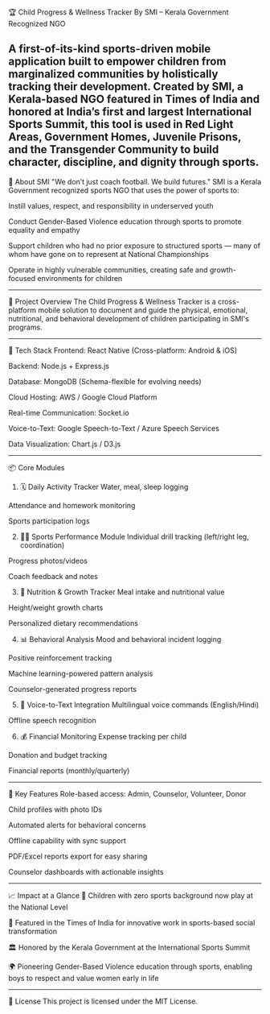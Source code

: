 🏆 Child Progress & Wellness Tracker
By SMI – Kerala Government Recognized NGO

A first-of-its-kind sports-driven mobile application built to empower children from marginalized communities by holistically tracking their development. Created by SMI, a Kerala-based NGO featured in Times of India and honored at India’s first and largest International Sports Summit, this tool is used in Red Light Areas, Government Homes, Juvenile Prisons, and the Transgender Community to build character, discipline, and dignity through sports.
--------------------------------------------------------------------------------------------------------------------------------------------------------------------------------------------------------------------
🌟 About SMI
"We don’t just coach football. We build futures."
SMI is a Kerala Government recognized sports NGO that uses the power of sports to:

Instill values, respect, and responsibility in underserved youth

Conduct Gender-Based Violence education through sports to promote equality and empathy

Support children who had no prior exposure to structured sports — many of whom have gone on to represent at National Championships

Operate in highly vulnerable communities, creating safe and growth-focused environments for children

--------------------------------------------------------------------------------------------------------------------------------------------------------------------------------------------------------------------
📱 Project Overview
The Child Progress & Wellness Tracker is a cross-platform mobile solution to document and guide the physical, emotional, nutritional, and behavioral development of children participating in SMI's programs.

--------------------------------------------------------------------------------------------------------------------------------------------------------------------------------------------------------------------
🚀 Tech Stack
Frontend: React Native (Cross-platform: Android & iOS)

Backend: Node.js + Express.js

Database: MongoDB (Schema-flexible for evolving needs)

Cloud Hosting: AWS / Google Cloud Platform

Real-time Communication: Socket.io

Voice-to-Text: Google Speech-to-Text / Azure Speech Services

Data Visualization: Chart.js / D3.js

--------------------------------------------------------------------------------------------------------------------------------------------------------------------------------------------------------------------
📦 Core Modules
1. 🗓️ Daily Activity Tracker
Water, meal, sleep logging

Attendance and homework monitoring

Sports participation logs

2. 🏃‍♂️ Sports Performance Module
Individual drill tracking (left/right leg, coordination)

Progress photos/videos

Coach feedback and notes

3. 🍎 Nutrition & Growth Tracker
Meal intake and nutritional value

Height/weight growth charts

Personalized dietary recommendations

4. 📊 Behavioral Analysis
Mood and behavioral incident logging

Positive reinforcement tracking

Machine learning-powered pattern analysis

Counselor-generated progress reports

5. 🎤 Voice-to-Text Integration
Multilingual voice commands (English/Hindi)

Offline speech recognition

6. 💰 Financial Monitoring
Expense tracking per child

Donation and budget tracking

Financial reports (monthly/quarterly)

--------------------------------------------------------------------------------------------------------------------------------------------------------------------------------------------------------------------
🔑 Key Features
Role-based access: Admin, Counselor, Volunteer, Donor

Child profiles with photo IDs

Automated alerts for behavioral concerns

Offline capability with sync support

PDF/Excel reports export for easy sharing

Counselor dashboards with actionable insights

--------------------------------------------------------------------------------------------------------------------------------------------------------------------------------------------------------------------
📈 Impact at a Glance
🏅 Children with zero sports background now play at the National Level

💬 Featured in the Times of India for innovative work in sports-based social transformation

🏛️ Honored by the Kerala Government at the International Sports Summit

🌍 Pioneering Gender-Based Violence education through sports, enabling boys to respect and value women early in life

--------------------------------------------------------------------------------------------------------------------------------------------------------------------------------------------------------------------
📄 License
This project is licensed under the MIT License.
